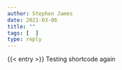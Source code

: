 ```yaml
---
author: Stephen James
date: 2021-03-06
title: ""
tags: [  ]
type: reply
---
```

{{< entry >}}
Testing shortcode again